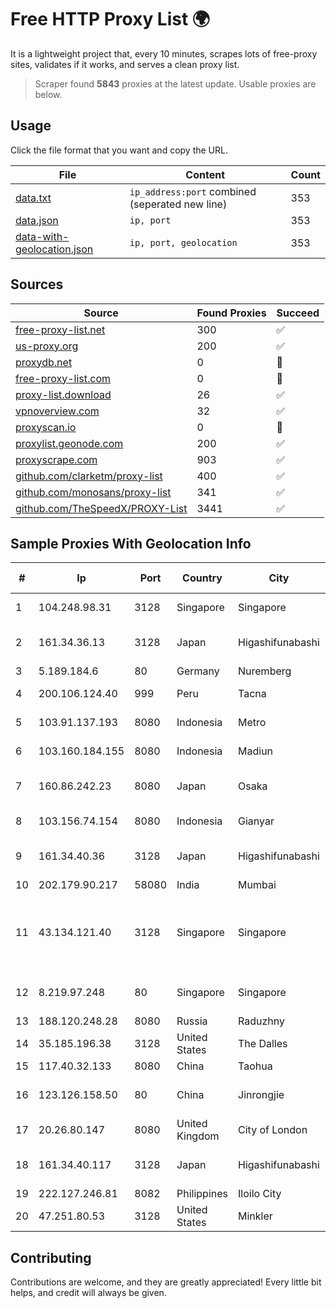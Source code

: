 
# Free HTTP Proxy List 🌍

It is a lightweight project that, every 10 minutes, scrapes lots of free-proxy sites, validates if it works, and serves a clean proxy list.


> Scraper found **5843** proxies at the latest update. Usable proxies are below.

## Usage

Click the file format that you want and copy the URL.


|File|Content|Count|
|----|-------|-----|
|[data.txt](https://raw.githubusercontent.com/themiralay/Proxy-List-World/master/data.txt)|`ip_address:port` combined (seperated new line)|353|
|[data.json](https://raw.githubusercontent.com/themiralay/Proxy-List-World/master/data.json)|`ip, port`|353|
|[data-with-geolocation.json](https://raw.githubusercontent.com/themiralay/Proxy-List-World/master/data-with-geolocation.json)|`ip, port, geolocation`|353|

## Sources

|Source|Found Proxies|Succeed|
|------|-------------|-------|
|[free-proxy-list.net](https://free-proxy-list.net)|300|✅|
|[us-proxy.org](https://www.us-proxy.org)|200|✅|
|[proxydb.net](http://proxydb.net)|0|🚫|
|[free-proxy-list.com](https://free-proxy-list.com/?page=&port=&type%5B%5D=http&type%5B%5D=https&up_time=0&search=Search)|0|🚫|
|[proxy-list.download](https://www.proxy-list.download/HTTP)|26|✅|
|[vpnoverview.com](https://vpnoverview.com/privacy/anonymous-browsing/free-proxy-servers)|32|✅|
|[proxyscan.io](https://www.proxyscan.io)|0|🚫|
|[proxylist.geonode.com](https://proxylist.geonode.com/api/proxy-list?limit=300&page=1&sort_by=lastChecked&sort_type=desc&protocols=http,https)|200|✅|
|[proxyscrape.com](https://api.proxyscrape.com/v2/?request=displayproxies&protocol=http&timeout=10000&country=all&ssl=all&anonymity=all)|903|✅|
|[github.com/clarketm/proxy-list](https://raw.githubusercontent.com/clarketm/proxy-list/master/proxy-list-raw.txt)|400|✅|
|[github.com/monosans/proxy-list](https://raw.githubusercontent.com/monosans/proxy-list/main/proxies/http.txt)|341|✅|
|[github.com/TheSpeedX/PROXY-List](https://raw.githubusercontent.com/TheSpeedX/PROXY-List/master/http.txt)|3441|✅|


## Sample Proxies With Geolocation Info

|#|Ip|Port|Country|City|Internet Service Provider|
|-|--|----|-------|----|-------------------------|
|1|104.248.98.31|3128|Singapore|Singapore|DigitalOcean, LLC|
|2|161.34.36.13|3128|Japan|Higashifunabashi|NTT PC Communications, Inc.|
|3|5.189.184.6|80|Germany|Nuremberg|Contabo GmbH|
|4|200.106.124.40|999|Peru|Tacna|Telefonica del Peru|
|5|103.91.137.193|8080|Indonesia|Metro|PT Inhqi Media Infotek|
|6|103.160.184.155|8080|Indonesia|Madiun|PT Trisari Data Indonusa|
|7|160.86.242.23|8080|Japan|Osaka|Sony Network Communications Inc|
|8|103.156.74.154|8080|Indonesia|Gianyar|PT Trika Global Media|
|9|161.34.40.36|3128|Japan|Higashifunabashi|NTT PC Communications, Inc.|
|10|202.179.90.217|58080|India|Mumbai|Ankhnet|
|11|43.134.121.40|3128|Singapore|Singapore|Shenzhen Tencent Computer Systems Company Limited|
|12|8.219.97.248|80|Singapore|Singapore|Alibaba (US) Technology Co., Ltd.|
|13|188.120.248.28|8080|Russia|Raduzhny|JSC IOT|
|14|35.185.196.38|3128|United States|The Dalles|Google LLC|
|15|117.40.32.133|8080|China|Taohua|Chinanet|
|16|123.126.158.50|80|China|Jinrongjie|China Unicom Beijing Province Network|
|17|20.26.80.147|8080|United Kingdom|City of London|Microsoft Corporation|
|18|161.34.40.117|3128|Japan|Higashifunabashi|NTT PC Communications, Inc.|
|19|222.127.246.81|8082|Philippines|Iloilo City|GLBB|
|20|47.251.80.53|3128|United States|Minkler|Alibaba Cloud LLC|



## Contributing

Contributions are welcome, and they are greatly appreciated! Every
little bit helps, and credit will always be given.

